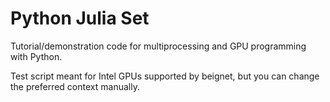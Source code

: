 Python Julia Set
================

Tutorial/demonstration code for multiprocessing and GPU programming with Python.

Test script meant for Intel GPUs supported by beignet, but you can change the preferred context manually.
